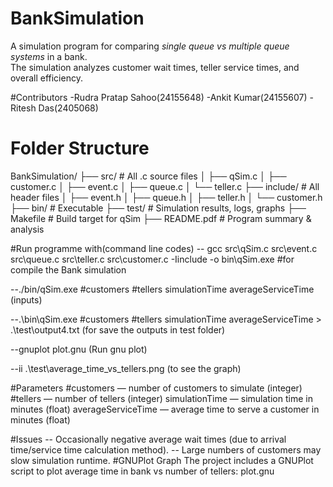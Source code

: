 # BankSimulation
A simulation program for comparing *single queue vs multiple queue systems* in a bank.  
The simulation analyzes customer wait times, teller service times, and overall efficiency.               

#Contributors
-Rudra Pratap Sahoo(24155648)
-Ankit Kumar(24155607)
-Ritesh Das(2405068)

# Folder Structure
BankSimulation/
├── src/               # All .c source files
│   ├── qSim.c
│   ├── customer.c
│   ├── event.c
│   ├── queue.c
│   └── teller.c
├── include/           # All header files
│   ├── event.h
│   ├── queue.h
│   ├── teller.h
│   └── customer.h
├── bin/                     # Executable
├── test/                   # Simulation results, logs, graphs
├── Makefile             # Build target for qSim
├── README.pdf        # Program summary & analysis

#Run programme with(command line codes)
-- gcc src\qSim.c src\event.c src\queue.c src\teller.c src\customer.c -Iinclude -o bin\qSim.exe      #for compile the Bank simulation

--./bin/qSim.exe #customers #tellers simulationTime averageServiceTime   
(inputs)

--.\bin\qSim.exe #customers #tellers simulationTime averageServiceTime    > .\test\output4.txt   (for save the outputs in test folder)

--gnuplot plot.gnu  (Run gnu plot)

--ii .\test\average_time_vs_tellers.png  (to see the graph)

#Parameters
#customers — number of customers to simulate (integer)
#tellers — number of tellers (integer)
simulationTime — simulation time in minutes (float)
averageServiceTime — average time to serve a customer in minutes (float)

#Issues 
-- Occasionally negative average wait times (due to arrival time/service time calculation method).
-- Large numbers of customers may slow simulation runtime.
#GNUPlot Graph
The project includes a GNUPlot script to plot average time in bank vs number of tellers: plot.gnu


